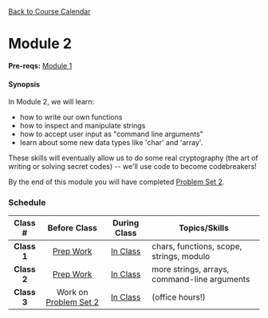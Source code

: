 [Back to Course Calendar](../../..)
# Module 2

**Pre-reqs:** [Module 1](../module1)

#### Synopsis 

In Module 2, we will learn:
* how to write our own functions
* how to inspect and manipulate strings
* how to accept user input as "command line arguments"
* learn about some new data types like 'char' and 'array'. 

These skills will eventually allow us to do some real cryptography (the art of writing or solving secret codes) -- we'll use code to become codebreakers!

By the end of this module you will have completed [Problem Set 2](./materials/problem-set).

### Schedule

Class # | Before Class | During Class | Topics/Skills
:--------:|:------------:|:------------:|-----------------------|
**Class 1**| [Prep Work](./materials/class1-prep) | [In Class](./materials/class1) | chars, functions, scope, strings, modulo|
**Class 2**| [Prep Work](./materials/class2-prep) | [In Class](./materials/class2) | more strings, arrays, command-line arguments |
**Class 3**| Work on [Problem Set 2](./materials/problem-set) | [In Class](./materials/class3) | (office hours!)|


  
